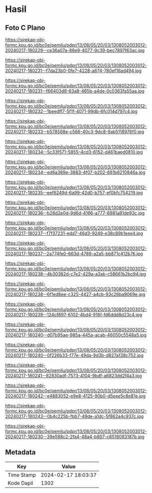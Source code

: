 # Hasil

## Foto C Plano

https://sirekap-obj-formc.kpu.go.id/bc0e/pemilu/pdpr/13/08/05/20/03/1308052003012-20240217-180229--ce36a07a-86e9-4077-9c39-bec7897f63ac.jpg

https://sirekap-obj-formc.kpu.go.id/bc0e/pemilu/pdpr/13/08/05/20/03/1308052003012-20240217-180231--f7da23b0-0fe7-4228-a674-780ef16ad494.jpg

https://sirekap-obj-formc.kpu.go.id/bc0e/pemilu/pdpr/13/08/05/20/03/1308052003012-20240217-180231--f66403d8-63a8-465b-a4de-0c0363fa55aa.jpg

https://sirekap-obj-formc.kpu.go.id/bc0e/pemilu/pdpr/13/08/05/20/03/1308052003012-20240217-180232--1beedff7-5f1f-4071-99db-6fc014d797c4.jpg

https://sirekap-obj-formc.kpu.go.id/bc0e/pemilu/pdpr/13/08/05/20/03/1308052003012-20240217-180233--b578568e-c566-40c3-9dc8-9ab5118976f0.jpg

https://sirekap-obj-formc.kpu.go.id/bc0e/pemilu/pdpr/13/08/05/20/03/1308052003012-20240217-180234--5c33f571-5855-4cd3-8152-d461baed0810.jpg

https://sirekap-obj-formc.kpu.go.id/bc0e/pemilu/pdpr/13/08/05/20/03/1308052003012-20240217-180234--ed6a369e-3883-4f07-b202-661b6210846a.jpg

https://sirekap-obj-formc.kpu.go.id/bc0e/pemilu/pdpr/13/08/05/20/03/1308052003012-20240217-180235--eef6249d-6a99-42d0-b757-ef0bfc754219.jpg

https://sirekap-obj-formc.kpu.go.id/bc0e/pemilu/pdpr/13/08/05/20/03/1308052003012-20240217-180236--b28d2e0d-9d6d-4166-a777-6881a81de93c.jpg

https://sirekap-obj-formc.kpu.go.id/bc0e/pemilu/pdpr/13/08/05/20/03/1308052003012-20240217-180237--f7f37231-edd7-46d3-9249-e38c89b1eee4.jpg

https://sirekap-obj-formc.kpu.go.id/bc0e/pemilu/pdpr/13/08/05/20/03/1308052003012-20240217-180237--2a774fe0-663d-4789-a2a5-bb871c412b76.jpg

https://sirekap-obj-formc.kpu.go.id/bc0e/pemilu/pdpr/13/08/05/20/03/1308052003012-20240217-180238--4b30382d-c7e2-429a-a3ab-c58661b2bc94.jpg

https://sirekap-obj-formc.kpu.go.id/bc0e/pemilu/pdpr/13/08/05/20/03/1308052003012-20240217-180238--6f1ed8ee-c325-4427-a4cb-93c26ba9069e.jpg

https://sirekap-obj-formc.kpu.go.id/bc0e/pemilu/pdpr/13/08/05/20/03/1308052003012-20240217-180239--124cf897-6102-4bd4-916f-fd6ddd8d23c4.jpg

https://sirekap-obj-formc.kpu.go.id/bc0e/pemilu/pdpr/13/08/05/20/03/1308052003012-20240217-180240--d07b95ae-985a-445a-acab-46050c5548a5.jpg

https://sirekap-obj-formc.kpu.go.id/bc0e/pemilu/pdpr/13/08/05/20/03/1308052003012-20240217-180240--0f226b33-f77e-49da-9d3b-d827a138c752.jpg

https://sirekap-obj-formc.kpu.go.id/bc0e/pemilu/pdpr/13/08/05/20/03/1308052003012-20240217-180241--82830adf-7573-4104-9bdf-a6823dd2f4a3.jpg

https://sirekap-obj-formc.kpu.go.id/bc0e/pemilu/pdpr/13/08/05/20/03/1308052003012-20240217-180242--e4883052-e9e8-4125-90b0-d5eee5c8e81e.jpg

https://sirekap-obj-formc.kpu.go.id/bc0e/pemilu/pdpr/13/08/05/20/03/1308052003012-20240217-180243--0b4c225b-fbb7-49de-a1dc-5f862a4c937c.jpg

https://sirekap-obj-formc.kpu.go.id/bc0e/pemilu/pdpr/13/08/05/20/03/1308052003012-20240217-180230--39e588c2-2fa4-48a4-b807-c6518083187b.jpg


## Metadata

| Key        | Value               |
| ---------- | ------------------- |
| Time Stamp | 2024-02-17 18:03:37 |
| Kode Dapil | 1302                |



